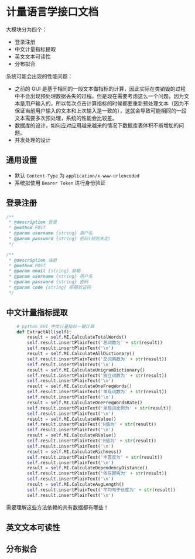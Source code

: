 # 计量语言学接口文档

大模块分为四个：

- 登录注册
- 中文计量指标提取
- 英文文本可读性
- 分布拟合

系统可能会出现的性能问题：

- 之前的 GUI 是基于相同的一段文本做指标的计算，因此实际在类销毁的过程中不会出现预处理数据丢失的过程。但是现在需要考虑这么一个问题，因为文本是用户输入的，所以每次点击计算指标的时候都要重新预处理文本（因为不保证当前用户输入的文本和上次输入是一致的），这就会导致可能相同的一段文本需要多次预处理，系统的性能会比较差。
- 数据库的设计，如何应对应用越来越来的情况下数据库表体积不断增加的问题。
- 并发处理的设计



## 通用设置

- 默认 `Content-Type` 为 `application/x-www-urlencoded`
- 系统拟使用 `Bearer Token` 进行身份验证 



## 登录注册

```js
/**
 * @description 登录
 * @method POST
 * @param username {string} 用户名 
 * @param password {string} 密码(规则未定)
 */

/**
 * @description 注册
 * @method POST
 * @param email {string} 邮箱
 * @param username {string} 用户名
 * @param password {string} 密码
 * @param code {string} 邮箱验证码
 */

```

## 中文计量指标提取

```python
    # python GUI 中文计量指标一键计算
    def ExtractAll(self):
        result = self.MI.CalculateTotalWords()
        self.result.insertPlainText('总词数为' + str(result))
        self.result.insertPlainText('\n')
        result = self.MI.CalculateAllDictionary()
        self.result.insertPlainText('总词典数为' + str(result))
        self.result.insertPlainText('\n')
        result = self.MI.CalculateUnigramDictionary()
        self.result.insertPlainText('独立词数为' + str(result))
        self.result.insertPlainText('\n')
        result = self.MI.CalculateOneFreqWords()
        self.result.insertPlainText('单现词数为' + str(result))
        self.result.insertPlainText('\n')
        result = self.MI.CalculateOneFreqWordsRate()
        self.result.insertPlainText('单现词比例为' + str(result))
        self.result.insertPlainText('\n')
        result = self.MI.CalculateHValue()
        self.result.insertPlainText('H值为' + str(result))
        self.result.insertPlainText('\n')
        result = self.MI.CalculateRValue()
        self.result.insertPlainText('R值为' + str(result))
        self.result.insertPlainText('\n')
        result = self.MI.CalculateRichness()
        self.result.insertPlainText('丰富度为' + str(result))
        self.result.insertPlainText('\n')
        result = self.MI.CalculateDependencyDistance()
        self.result.insertPlainText('依存距离为' + str(result))
        self.result.insertPlainText('\n')
        result = self.MI.CalculateAvgLength()
        self.result.insertPlainText('平均句子长度为' + str(result))
        self.result.insertPlainText('\n')
```

需要理解这些方法依赖的共有数据都有哪些！











## 英文文本可读性





## 分布拟合